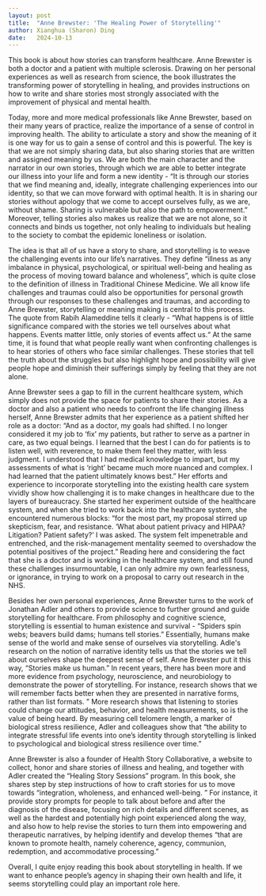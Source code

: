 ```yaml
---
layout: post
title:  "Anne Brewster: 'The Healing Power of Storytelling'"
author: Xianghua (Sharon) Ding
date:   2024-10-13
---
```


<p class="intro"><span class="dropcap">This</span> book is about how stories can transform healthcare. Anne Brewster is both a doctor and a patient with multiple sclerosis. Drawing on her personal experiences as well as research from science, the book illustrates the transforming power of storytelling in healing, and provides instructions on how to write and share stories most strongly associated with the improvement of physical and mental health.</p>

Today, more and more medical professionals like Anne Brewster, based on their many years of practice, realize the importance of a sense of control in improving health. The ability to articulate a story and show the meaning of it is one way for us to gain a sense of control and this is powerful. The key is that we are not simply sharing data, but also sharing stories that are written and assigned meaning by us. We are both the main character and the narrator in our own stories, through which we are able to better integrate our illness into your life and form a new identity - “It is through our stories that we find meaning and, ideally, integrate challenging experiences into our identity, so that we can move forward with optimal health. It is in sharing our stories without apology that we come to accept ourselves fully, as we are, without shame. Sharing is vulnerable but also the path to empowerment.”  Moreover, telling stories also makes us realize that we are not alone, so it connects and binds us together, not only healing to individuals but healing to the society to combat the epidemic loneliness or isolation.  

The idea is that all of us have a story to share, and storytelling is to weave the challenging events into our life’s narratives. They define “illness as any imbalance in physical, psychological, or spiritual well-being and healing as the process of moving toward balance and wholeness”, which is quite close to the definition of illness in Traditional Chinese Medicine. We all know life challenges and traumas could also be opportunities for personal growth through our responses to these challenges and traumas, and according to Anne Brewster, storytelling or meaning making is central to this process. The quote from Rabih Alameddine tells it clearly - “What happens is of little significance compared with the stories we tell ourselves about what happens. Events matter little, only stories of events affect us.“	At the same time, it is found that what people really want when confronting challenges is to hear stories of others who face similar challenges. These stories that tell the truth about the struggles but also highlight hope and possibility will give people hope and diminish their sufferings simply by feeling that they are not alone. 

Anne Brewster sees a gap to fill in the current healthcare system, which simply does not provide the space for patients to share their stories. As a doctor and also a patient who needs to confront the life changing illness herself, Anne Brewster admits that her experience as a patient shifted her role as a doctor: “And as a doctor, my goals had shifted. I no longer considered it my job to ‘fix’ my patients, but rather to serve as a partner in care, as two equal beings. I learned that the best I can do for patients is to listen well, with reverence, to make them feel they matter, with less judgment. I understood that I had medical knowledge to impart, but my assessments of what is ‘right’ became much more nuanced and complex. I had learned that the patient ultimately knows best.” Her efforts and experience to incorporate storytelling into the existing health care system vividly show how challenging it is to make changes in healthcare due to the layers of bureaucracy. She started her experiment outside of the healthcare system, and when she tried to work back into the healthcare system, she encountered numerous blocks: “for the most part, my proposal stirred up skepticism, fear, and resistance. ‘What about patient privacy and HIPAA? Litigation? Patient safety?’ I was asked. The system felt impenetrable and entrenched, and the risk-management mentality seemed to overshadow the potential positives of the project.”  Reading here and considering the fact that she is a doctor and is working in the healthcare system, and still found these challenges insurmountable, I can only admire my own fearlessness, or ignorance, in trying to work on a proposal to carry out research in the NHS. 

Besides her own personal experiences, Anne Brewster turns to the work of Jonathan Adler and others to provide science to further ground and guide storytelling for healthcare. From philosophy and cognitive science, storytelling is essential to human existence and survival - “Spiders spin webs; beavers build dams; humans tell stories.” Essentially, humans make sense of the world and make sense of ourselves via storytelling. Adle's research on the notion of narrative identity  tells us that the stories we tell about ourselves shape the deepest sense of self. Anne Brewster put it this way, “Stories make us human.”  In recent years, there has been more and more evidence from psychology, neuroscience, and neurobiology to demonstrate the power of storytelling. For instance, research shows that we will remember facts better when they are presented in narrative forms, rather than list formats. ” More research shows that listening to stories could change our attitudes, behavior, and health measurements, so is the value of being heard. By measuring cell telomere length, a marker of biological stress resilience,  Adler and colleagues show that “the ability to integrate stressful life events into one’s identity through storytelling is linked to psychological and biological stress resilience over time.”

Anne Brewster is also a founder of Health Story Collaborative, a website to collect, honor and share stories of illness and healing,  and together with Adler created the “Healing Story Sessions” program. In this book, she shares step by step instructions of how to craft stories for us to move towards “integration, wholeness, and enhanced well-being. ” For instance, it provide story prompts for people to talk about before and after the diagnosis of the disease, focusing on rich details and different scenes, as well as the hardest and potentially high point experienced along the way, and also how to help revise the stories to turn them into empowering and therapeutic narratives, by helping identify and develop themes “that are known to promote health, namely coherence, agency, communion, redemption, and accommodative processing.”

Overall, I quite enjoy reading this book about storytelling in health. If we want to enhance people’s agency in shaping their own health and life, it seems  storytelling could play an important role here.
